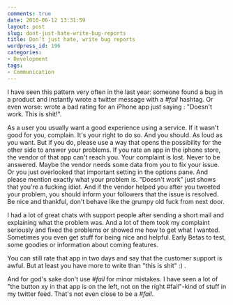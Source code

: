 ```yaml
---
comments: true
date: 2010-06-12 13:31:59
layout: post
slug: dont-just-hate-write-bug-reports
title: Don’t just hate, write bug reports
wordpress_id: 196
categories:
- Development
tags:
- Communication
---
```


I have seen this pattern very often in the last year: someone found a bug in a
product and instantly wrote a twitter message with a _#fail_ hashtag. Or even
worse: wrote a bad rating for an iPhone app just saying : "Doesn't work. This
is shit!".

As a user you usually want a good experience using a service. If it wasn't good
for you, complain. It's your right to do so. And you should. As loud as you
want. But if you do, please use a way that opens the possibility for the other
side to answer your problems. If you rate an app in the iphone store, the
vendor of that app can't reach you. Your complaint is lost. Never to be
answered. Maybe the vendor needs some data from you to fix your issue. Or you
just overlooked that important setting in the options pane. And please mention
exactly what your problem is. "Doesn't work" just shows that you're a fucking
idiot. And if the vendor helped you after you tweeted your problem, you should
inform your followers that the issue is resolved. Be nice and thankful, don't
behave like the grumpy old fuck from next door. 

I had a lot of great chats with support people after sending a short mail and
explaining what the problem was. And a lot of them took my complaint seriously
and fixed the problems or showed me how to get what I wanted. Sometimes you
even get stuff for being nice and helpful. Early Betas to test, some goodies or
information about coming features.

You can still rate that app in two days and say that the customer support is
awful. But at least you have more to write than "this is shit" :) .

And for god's sake don't use _#fail_ for minor mistakes. I have seen a lot of
"the button xy in that app is on the left, not on the right #fail"-kind of
stuff in my twitter feed. That's not even close to be a _#fail_.
